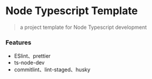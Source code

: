 # Node Typescript Template

> a project template for Node Typescript development

### Features

- ESlint、prettier
- ts-node-dev
- commitlint、lint-staged、husky

